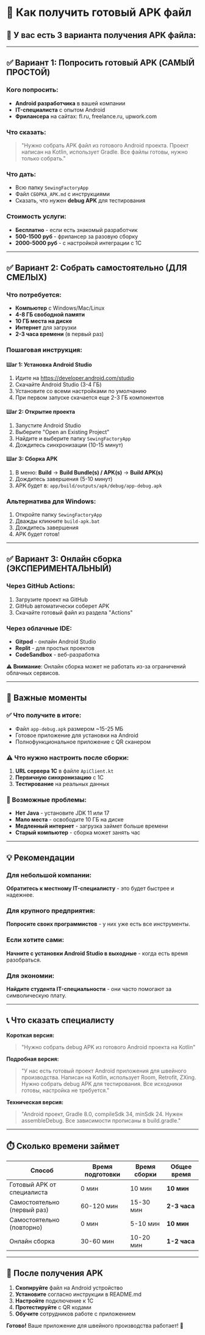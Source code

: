 # 📱 Как получить готовый APK файл

## 🎯 У вас есть 3 варианта получения APK файла:

---

## ✅ Вариант 1: Попросить готовый APK (САМЫЙ ПРОСТОЙ)

### Кого попросить:
- **Android разработчика** в вашей компании
- **IT-специалиста** с опытом Android
- **Фрилансера** на сайтах: fl.ru, freelance.ru, upwork.com

### Что сказать:
> "Нужно собрать APK файл из готового Android проекта. 
> Проект написан на Kotlin, использует Gradle. 
> Все файлы готовы, нужно только собрать."

### Что дать:
- Всю папку `SewingFactoryApp`
- Файл `СБОРКА_APK.md` с инструкциями
- Сказать, что нужен **debug APK** для тестирования

### Стоимость услуги:
- **Бесплатно** - если есть знакомый разработчик
- **500-1500 руб** - фрилансер за разовую сборку
- **2000-5000 руб** - с настройкой интеграции с 1С

---

## ✅ Вариант 2: Собрать самостоятельно (ДЛЯ СМЕЛЫХ)

### Что потребуется:
- **Компьютер** с Windows/Mac/Linux
- **4-8 ГБ свободной памяти**
- **10 ГБ места на диске**
- **Интернет** для загрузки
- **2-3 часа времени** (в первый раз)

### Пошаговая инструкция:

#### Шаг 1: Установка Android Studio
1. Идите на https://developer.android.com/studio
2. Скачайте Android Studio (3-4 ГБ)
3. Установите со всеми настройками по умолчанию
4. При первом запуске скачается еще 2-3 ГБ компонентов

#### Шаг 2: Открытие проекта
1. Запустите Android Studio
2. Выберите "Open an Existing Project"
3. Найдите и выберите папку `SewingFactoryApp`
4. Дождитесь синхронизации (10-15 минут)

#### Шаг 3: Сборка APK
1. В меню: **Build** → **Build Bundle(s) / APK(s)** → **Build APK(s)**
2. Дождитесь завершения (5-10 минут)
3. APK будет в: `app/build/outputs/apk/debug/app-debug.apk`

### Альтернатива для Windows:
1. Откройте папку `SewingFactoryApp`
2. Дважды кликните `build-apk.bat`
3. Дождитесь завершения
4. APK будет готов!

---

## ✅ Вариант 3: Онлайн сборка (ЭКСПЕРИМЕНТАЛЬНЫЙ)

### Через GitHub Actions:
1. Загрузите проект на GitHub
2. GitHub автоматически соберет APK
3. Скачайте готовый файл из раздела "Actions"

### Через облачные IDE:
- **Gitpod** - онлайн Android Studio
- **Replit** - для простых проектов
- **CodeSandbox** - веб-разработка

⚠️ **Внимание**: Онлайн сборка может не работать из-за ограничений облачных сервисов.

---

## 🚨 Важные моменты

### ✅ Что получите в итоге:
- Файл `app-debug.apk` размером ~15-25 МБ
- Готовое приложение для установки на Android
- Полнофункциональное приложение с QR сканером

### ⚠️ Что нужно настроить после сборки:
1. **URL сервера 1С** в файле `ApiClient.kt`
2. **Первичную синхронизацию** с 1С
3. **Тестирование** на реальных данных

### 🔧 Возможные проблемы:
- **Нет Java** - установите JDK 11 или 17
- **Мало места** - освободите 10 ГБ на диске
- **Медленный интернет** - загрузка займет больше времени
- **Старый компьютер** - сборка может занять час

---

## 💡 Рекомендации

### Для небольшой компании:
**Обратитесь к местному IT-специалисту** - это будет быстрее и надежнее.

### Для крупного предприятия:
**Попросите своих программистов** - у них уже есть все инструменты.

### Если хотите сами:
**Начните с установки Android Studio в выходные** - когда есть время разобраться.

### Для экономии:
**Найдите студента IT-специальности** - они часто помогают за символическую плату.

---

## 📞 Что сказать специалисту

**Короткая версия:**
> "Нужно собрать debug APK из готового Android проекта на Kotlin"

**Подробная версия:**
> "У нас есть готовый проект Android приложения для швейного производства. 
> Написан на Kotlin, использует Room, Retrofit, ZXing. 
> Нужно собрать debug APK для тестирования. 
> Все исходники готовы, настройка не требуется."

**Техническая версия:**
> "Android проект, Gradle 8.0, compileSdk 34, minSdk 24. 
> Нужен assembleDebug. Все зависимости прописаны в build.gradle."

---

## ⏱️ Сколько времени займет

| Способ | Время подготовки | Время сборки | Общее время |
|--------|------------------|--------------|-------------|
| Готовый APK от специалиста | 0 мин | 10 мин | **10 мин** |
| Самостоятельно (первый раз) | 60-120 мин | 15-30 мин | **2-3 часа** |
| Самостоятельно (повторно) | 0 мин | 5-10 мин | **10 мин** |
| Онлайн сборка | 30-60 мин | 10-20 мин | **1-2 часа** |

---

## 🎉 После получения APK

1. **Скопируйте** файл на Android устройство
2. **Установите** согласно инструкции в README.md
3. **Настройте** подключение к 1С
4. **Протестируйте** с QR кодами
5. **Обучите** сотрудников работе с приложением

**Готово!** Ваше приложение для швейного производства работает! 🎯